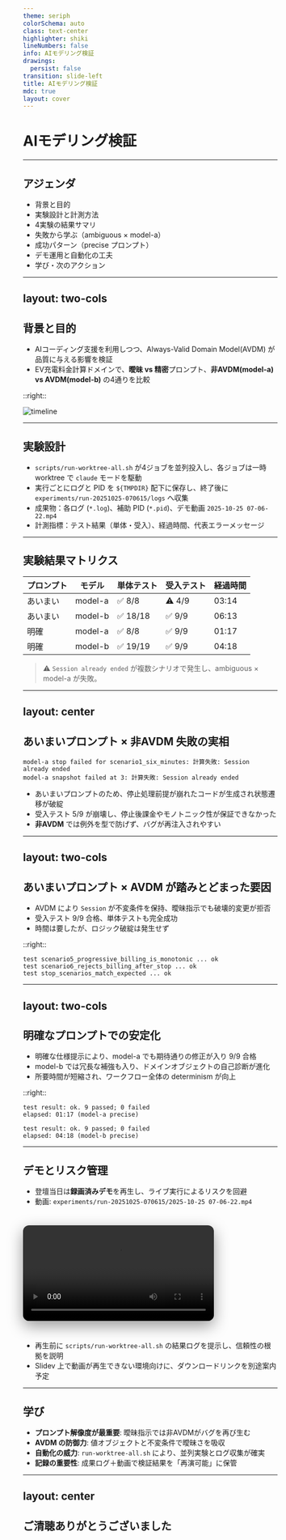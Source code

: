 ```yaml
---
theme: seriph
colorSchema: auto
class: text-center
highlighter: shiki
lineNumbers: false
info: AIモデリング検証
drawings:
  persist: false
transition: slide-left
title: AIモデリング検証
mdc: true
layout: cover
---
```


# AIモデリング検証

---

## アジェンダ

- 背景と目的
- 実験設計と計測方法
- 4実験の結果サマリ
- 失敗から学ぶ（ambiguous × model-a）
- 成功パターン（precise プロンプト）
- デモ運用と自動化の工夫
- 学び・次のアクション

---
layout: two-cols
---
## 背景と目的

- AIコーディング支援を利用しつつ、Always-Valid Domain Model(AVDM) が品質に与える影響を検証
- EV充電料金計算ドメインで、**曖昧 vs 精密**プロンプト、**非AVDM(model-a) vs AVDM(model-b)** の4通りを比較

::right::

![timeline](https://dummyimage.com/480x300/1f2933/ffffff&text=AI+Modeling+Verification)

---

## 実験設計

- `scripts/run-worktree-all.sh` が4ジョブを並列投入し、各ジョブは一時 worktree で `claude` モードを駆動
- 実行ごとにログと PID を `${TMPDIR}` 配下に保存し、終了後に `experiments/run-20251025-070615/logs` へ収集
- 成果物：各ログ (`*.log`)、補助 PID (`*.pid`)、デモ動画 `2025-10-25 07-06-22.mp4`
- 計測指標：テスト結果（単体・受入）、経過時間、代表エラーメッセージ

---

## 実験結果マトリクス

| プロンプト | モデル | 単体テスト | 受入テスト | 経過時間 |
|-------| --- | --- | --- | --- |
| あいまい  | model-a | ✅ 8/8 | ⚠️ 4/9 | 03:14 |
| あいまい  | model-b | ✅ 18/18 | ✅ 9/9 | 06:13 |
| 明確    | model-a | ✅ 8/8 | ✅ 9/9 | 01:17 |
| 明確    | model-b | ✅ 19/19 | ✅ 9/9 | 04:18 |

> ⚠️ `Session already ended` が複数シナリオで発生し、ambiguous × model-a が失敗。

---
layout: center
---

## あいまいプロンプト × 非AVDM 失敗の実相

```
model-a stop failed for scenario1_six_minutes: 計算失敗: Session already ended
model-a snapshot failed at 3: 計算失敗: Session already ended
```

- あいまいプロンプトのため、停止処理前提が崩れたコードが生成され状態遷移が破綻
- 受入テスト 5/9 が崩壊し、停止後課金やモノトニック性が保証できなかった
- **非AVDM** では例外を型で防げず、バグが再注入されやすい

---
layout: two-cols
---
## あいまいプロンプト × AVDM が踏みとどまった要因

- AVDM により `Session` が不変条件を保持、曖昧指示でも破壊的変更が拒否
- 受入テスト 9/9 合格、単体テストも完全成功
- 時間は要したが、ロジック破綻は発生せず

::right::
```text
test scenario5_progressive_billing_is_monotonic ... ok
test scenario6_rejects_billing_after_stop ... ok
test stop_scenarios_match_expected ... ok
```

---
layout: two-cols
---

## 明確なプロンプトでの安定化

- 明確な仕様提示により、model-a でも期待通りの修正が入り 9/9 合格
- model-b では冗長な補強も入り、ドメインオブジェクトの自己診断が進化
- 所要時間が短縮され、ワークフロー全体の determinism が向上

::right::
```text
test result: ok. 9 passed; 0 failed
elapsed: 01:17 (model-a precise)

test result: ok. 9 passed; 0 failed
elapsed: 04:18 (model-b precise)
```

---

## デモとリスク管理

- 登壇当日は**録画済みデモ**を再生し、ライブ実行によるリスクを回避
- 動画: `experiments/run-20251025-070615/2025-10-25 07-06-22.mp4`

<video src="../experiments/run-20251025-070615/2025-10-25 07-06-22.mp4" controls style="width: 75%; margin: 1.5rem auto; border-radius: 12px; box-shadow: 0 10px 30px rgba(0,0,0,0.4);"></video>

- 再生前に `scripts/run-worktree-all.sh` の結果ログを提示し、信頼性の根拠を説明
- Slidev 上で動画が再生できない環境向けに、ダウンロードリンクを別途案内予定

---

## 学び

- **プロンプト解像度が最重要**: 曖昧指示では非AVDMがバグを再び生む
- **AVDM の防御力**: 値オブジェクトと不変条件で曖昧さを吸収
- **自動化の威力**: `run-worktree-all.sh` により、並列実験とログ収集が確実
- **記録の重要性**: 成果ログ＋動画で検証結果を「再演可能」に保管

---
layout: center
---

## ご清聴ありがとうございました

